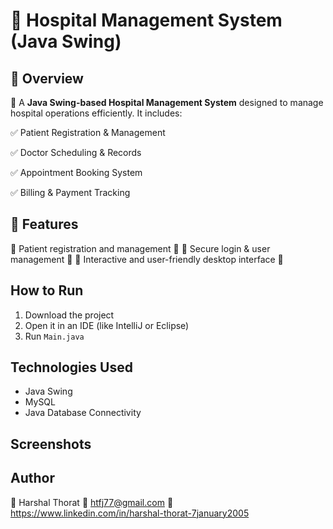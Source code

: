 # 🏥 Hospital Management System (Java Swing)

## 📌 Overview
🔹 A **Java Swing-based Hospital Management System** designed to manage hospital operations efficiently. It includes:

✅ Patient Registration & Management

✅ Doctor Scheduling & Records

✅ Appointment Booking System

✅ Billing & Payment Tracking

## 🚀 Features
🔸 Patient registration and management 🏥
🔸 Secure login & user management 🔐
🔸 Interactive and user-friendly desktop interface 🎨

## How to Run
1. Download the project  
2. Open it in an IDE (like IntelliJ or Eclipse)  
3. Run `Main.java`  

## Technologies Used
- Java Swing  
- MySQL 
- Java Database Connectivity 

## Screenshots  


## Author  
👤 Harshal Thorat
📧 htfj77@gmail.com
🔗 https://www.linkedin.com/in/harshal-thorat-7january2005
